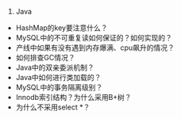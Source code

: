 1. Java
- HashMap的key要注意什么？
- MySQL中的不可重复读如何保证的？如何实现的？
- 产线中如果有没有遇到内存爆满、cpu飙升的情况？
- 如何排查GC情况？
- Java中的双亲委派机制？
- Java中如何进行类加载的？
- MySQL中的事务隔离级别？
- Innodb索引结构？为什么采用B+树？
- 为什么不采用select *？